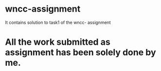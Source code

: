# wncc-assignment
It contains solution to task1 of the wncc- assignment
# All the work submitted as assignment has been solely done by me.
